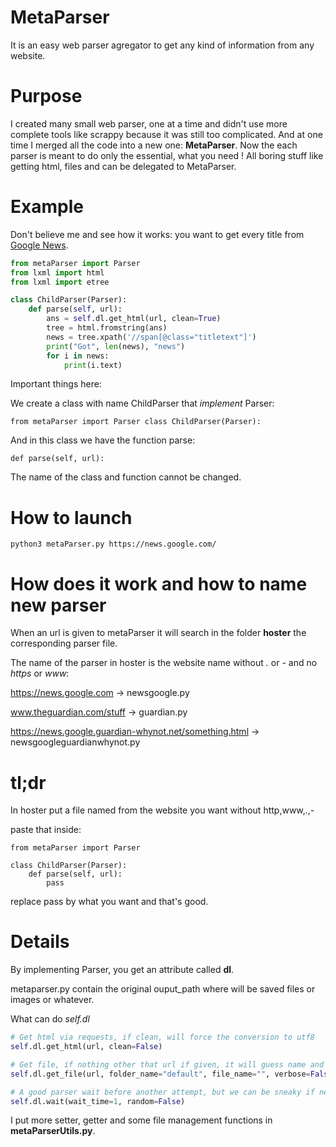 # MetaParser
It is an easy web parser agregator to get any kind of information from any website.

# Purpose
I created many small web parser, one at a time and didn't use more complete tools like scrappy because it was still too complicated.
And at one time I merged all the code into a new one: **MetaParser**.
Now the each parser is meant to do only the essential, what you need !
All boring stuff like getting html, files and can be delegated to MetaParser.

# Example
Don't believe me and see how it works: you want to get every title from [Google News](https://news.google.com/).

```python
from metaParser import Parser
from lxml import html
from lxml import etree

class ChildParser(Parser):
    def parse(self, url):
        ans = self.dl.get_html(url, clean=True)
        tree = html.fromstring(ans)
        news = tree.xpath('//span[@class="titletext"]')
        print("Got", len(news), "news")
        for i in news:
            print(i.text)
```

Important things here:

We create a class with name ChildParser that *implement* Parser:

`
from metaParser import Parser
class ChildParser(Parser):
`

And in this class we have the function parse:

`
def parse(self, url):
`

The name of the class and function cannot be changed.

# How to launch
`
python3 metaParser.py https://news.google.com/
`

# How does it work and how to name new parser
When an url is given to metaParser it will search in the folder **hoster** the corresponding parser file.

The name of the parser in hoster is the website name without *.* or *-* and no *https* or *www*:

https://news.google.com -> newsgoogle.py

www.theguardian.com/stuff -> guardian.py

https://news.google.guardian-whynot.net/something.html -> newsgoogleguardianwhynot.py

# tl;dr

In hoster put a file named from the website you want without http,www,.,-

paste that inside:

```
from metaParser import Parser

class ChildParser(Parser):
    def parse(self, url):
        pass
```

replace pass by what you want and that's good.

# Details
By implementing Parser, you get an attribute called **dl**.

metaparser.py contain the original ouput_path where will be saved files or images or whatever.

What can do *self.dl*
```python
# Get html via requests, if clean, will force the conversion to utf8
self.dl.get_html(url, clean=False)

# Get file, if nothing other that url if given, it will guess name and output folder
self.dl.get_file(url, folder_name="default", file_name="", verbose=False)

# A good parser wait before another attempt, but we can be sneaky if needed (random: 0-1sec)
self.dl.wait(wait_time=1, random=False)
```
I put more setter, getter and some file management functions in **metaParserUtils.py**.

